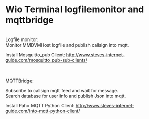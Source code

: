 # Wio Terminal logfilemonitor and mqttbridge
<br>
  Logfile monitor:<br>
  Monitor MMDVMHost logfile and publish callsign into mqtt.<br>

Install Mosquitto_pub Client:
http://www.steves-internet-guide.com/mosquitto_pub-sub-clients/

<br><br>
  MQTTBridge:<br>

  Subscribe to callsign mqtt feed and wait for message.<br>
  Search database for user info and publish Json into mqtt.<br>
  
Install Paho MQTT Python Client:
http://www.steves-internet-guide.com/into-mqtt-python-client/

